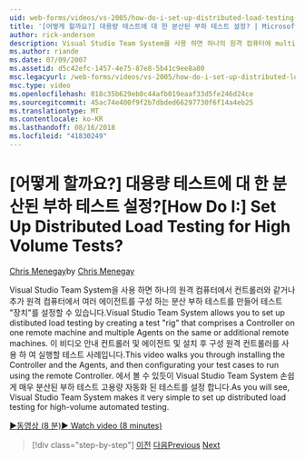 ```yaml
---
uid: web-forms/videos/vs-2005/how-do-i-set-up-distributed-load-testing-for-high-volume-tests
title: '[어떻게 할까요?] 대용량 테스트에 대 한 분산된 부하 테스트 설정? | Microsoft 문서'
author: rick-anderson
description: Visual Studio Team System을 사용 하면 하나의 원격 컴퓨터에 multipl 컨트롤러를 구성 하는 분산 부하 '간접' 테스트를 만들어 테스트를 설정할 수 있습니다...
ms.author: riande
ms.date: 07/09/2007
ms.assetid: d5c42efc-1457-4e75-87e8-5b41c9ee8a80
msc.legacyurl: /web-forms/videos/vs-2005/how-do-i-set-up-distributed-load-testing-for-high-volume-tests
msc.type: video
ms.openlocfilehash: 018c35b629eb0c44afb019eaaf33d5fe246d24ce
ms.sourcegitcommit: 45ac74e400f9f2b7dbded66297730f6f14a4eb25
ms.translationtype: MT
ms.contentlocale: ko-KR
ms.lasthandoff: 08/16/2018
ms.locfileid: "41830249"
---
```

<a name="how-do-i-set-up-distributed-load-testing-for-high-volume-tests"></a><span data-ttu-id="0d705-104">[어떻게 할까요?] 대용량 테스트에 대 한 분산된 부하 테스트 설정?</span><span class="sxs-lookup"><span data-stu-id="0d705-104">[How Do I:] Set Up Distributed Load Testing for High Volume Tests?</span></span>
====================
<span data-ttu-id="0d705-105">[Chris Menegay](https://twitter.com/CMenegay)</span><span class="sxs-lookup"><span data-stu-id="0d705-105">by [Chris Menegay](https://twitter.com/CMenegay)</span></span>

<span data-ttu-id="0d705-106">Visual Studio Team System을 사용 하면 하나의 원격 컴퓨터에서 컨트롤러와 같거나 추가 원격 컴퓨터에서 여러 에이전트를 구성 하는 분산 부하 테스트를 만들어 테스트 "장치"를 설정할 수 있습니다.</span><span class="sxs-lookup"><span data-stu-id="0d705-106">Visual Studio Team System allows you to set up distibuted load testing by creating a test "rig" that comprises a Controller on one remote machine and multiple Agents on the same or additional remote machines.</span></span> <span data-ttu-id="0d705-107">이 비디오 안내 컨트롤러 및 에이전트 및 설치 후 구성 원격 컨트롤러를 사용 하 여 실행할 테스트 사례입니다.</span><span class="sxs-lookup"><span data-stu-id="0d705-107">This video walks you through installing the Controller and the Agents, and then configurating your test cases to run using the remote Controller.</span></span> <span data-ttu-id="0d705-108">에서 볼 수 있듯이 Visual Studio Team System 손쉽게 매우 분산된 부하 테스트 고용량 자동화 된 테스트를 설정 합니다.</span><span class="sxs-lookup"><span data-stu-id="0d705-108">As you will see, Visual Studio Team System makes it very simple to set up distributed load testing for high-volume automated testing.</span></span>

[<span data-ttu-id="0d705-109">&#9654;동영상 (8 분)</span><span class="sxs-lookup"><span data-stu-id="0d705-109">&#9654; Watch video (8 minutes)</span></span>](https://channel9.msdn.com/Blogs/ASP-NET-Site-Videos/how-do-i-set-up-distributed-load-testing-for-high-volume-tests)

> [!div class="step-by-step"]
> <span data-ttu-id="0d705-110">[이전](how-do-i-tune-web-application-performance-with-profiling.md)
> [다음](how-do-i-enforce-coding-standards-with-code-analysis.md)</span><span class="sxs-lookup"><span data-stu-id="0d705-110">[Previous](how-do-i-tune-web-application-performance-with-profiling.md)
[Next](how-do-i-enforce-coding-standards-with-code-analysis.md)</span></span>
